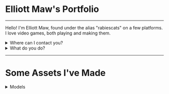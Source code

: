 # Elliott Maw's Portfolio
---


Hello! I'm Elliott Maw, found under the alias "rabiescats" on a few platforms. I love video games, both playing and making them. 

<details>
  <summary>Where can I contact you?</summary>
I'm reachable at maynarders@gmail.com, and here as rabiescats on Github.
</details>

<details>
  <summary>What do you do?</summary>
I do multiple things in game development. My strongest suits are in Writing, 3D Modelling, and Programming. I use Blender to model, and the bulk of my Programming knowledge is in Java, Python, GML, and Roblox's Luau.

Some of my weaker areas that developing games has demanded I hone are Character Design, Storyboarding, and Graphic Design.
</details>

---
# Some Assets I've Made

<details>
  <summary>Models</summary>

  
</details>





